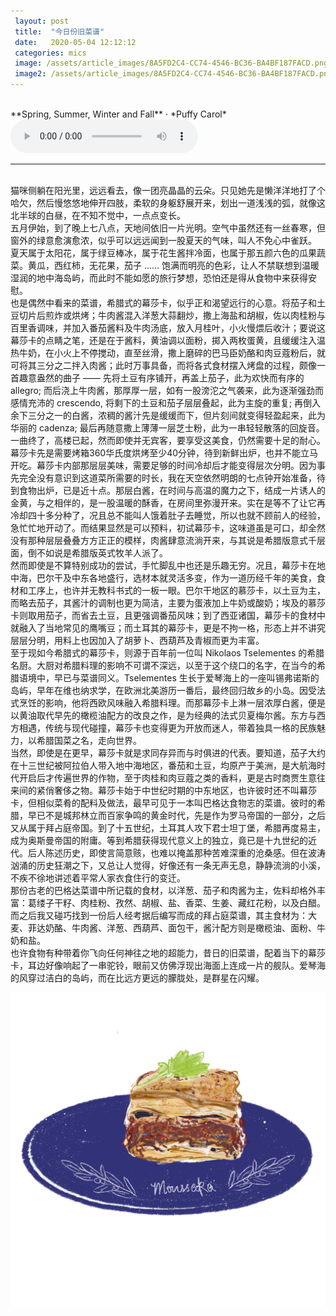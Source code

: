 ```yaml
---
 layout: post
 title:  "今日份旧菜谱"
 date:   2020-05-04 12:12:12
 categories: mics
 image: /assets/article_images/8A5FD2C4-CC74-4546-BC36-BA4BF187FACD.png
 image2: /assets/article_images/8A5FD2C4-CC74-4546-BC36-BA4BF187FACD.png
---
```

<br/>
**Spring, Summer, Winter and Fall** · *Puffy Carol*
<audio controls>
  <source src="http://ws.stream.kg.qq.com/szkge-btfs/752fc14de72882d37884a1fd8099e36972809433?ftnrkey=66e3a48da5cdf9253b4cca031b8147966d2f979e062d1653fc538ba9b1d3eb6b69416d27244b09b54732cf6c5b8d4a7ea0ea4261f05e65d30b25b0517eb40be8&vkey=CB85E5D82BA63E6546D2D8507D9CCB072247790BF8F18BE3D01C309F27BE7962930D3F8D59EB943BA53138138CDCF1741831E72F385A692F090005518BE72CD4EE8ECF5BFBFF4D8187ABB32D12DE9261C53D9CEC18E65235&fname=1021_21c511ebb150fa9e547e47ef80f967fc618180af.0.m4a&fromtag=1018&sdtfrom=v1018&ugcid=637357476_1589405815_465" type="audio/mpeg">
</audio>

---
<br/>
猫咪侧躺在阳光里，远远看去，像一团亮晶晶的云朵。只见她先是懒洋洋地打了个哈欠，然后慢悠悠地伸开四肢，柔软的身躯舒展开来，划出一道浅浅的弧，就像这北半球的白昼，在不知不觉中，一点点变长。

<br/>
五月伊始，到了晚上七八点，天地间依旧一片光明。空气中虽然还有一丝春寒，但窗外的绿意愈演愈浓，似乎可以远远闻到一股夏天的气味，叫人不免心中雀跃。

<br/>
夏天属于太阳花，属于绿豆棒冰，属于花生酱拌冷面，也属于那五颜六色的瓜果蔬菜。黄瓜，西红柿，无花果，茄子 …… 饱满而明亮的色彩，让人不禁联想到温暖湿润的地中海岛屿，而此时不能如愿的旅行梦想，恐怕还是得从食物中来获得安慰。

<br/>
也是偶然中看来的菜谱，希腊式的幕莎卡，似乎正和渴望远行的心意。将茄子和土豆切片后煎炸或烘烤；牛肉酱混入洋葱大蒜翻炒，撒上海盐和胡椒，佐以肉桂粉与百里香调味，并加入番茄酱料及牛肉汤底，放入月桂叶，小火慢煨后收汁；要说这幕莎卡的点睛之笔，还是在于酱料，黄油调以面粉，掷入两枚蛋黄，且缓缓注入温热牛奶，在小火上不停搅动，直至丝滑，撒上磨碎的巴马臣奶酪和肉豆蔻粉后，就可将其三分之二拌入肉酱；此时万事具备，而将各式食材摆入烤盘的过程，颇像一首趣意盎然的曲子 —— 先将土豆有序铺开，再盖上茄子，此为欢快而有序的 allegro; 而后浇上牛肉酱，那厚厚一层，如有一股滂沱之气袭来，此为逐渐强劲而感情充沛的 crescendo, 将剩下的土豆和茄子层层叠起，此为主旋的重复; 再倒入余下三分之一的白酱，浓稠的酱汁先是缓缓而下，但片刻间就变得轻盈起来，此为华丽的 cadenza; 最后再随意撒上薄薄一层芝士粉，此为一串轻轻散落的回旋音。一曲终了，高楼已起，然而即使并无宾客，要享受这美食，仍然需要十足的耐心。

<br/>
幕莎卡先是需要烤箱360华氏度烘烤至少40分钟，待到新鲜出炉，也并不能立马开吃。幕莎卡内部那层层美味，需要足够的时间冷却后才能变得层次分明。因为事先完全没有意识到这道菜所需要的时长，我在天空依然明朗的七点钟开始准备，待到食物出炉，已是近十点。那层白酱，在时间与高温的魔力之下，结成一片诱人的金黄，与之相伴的，是一股温暖的酥香，在房间里弥漫开来。实在是等不了让它再冷却四十多分种了，况且总不能叫人饿着肚子去睡觉，所以也就不顾前人的经验，急忙忙地开动了。而结果显然是可以预料，初试幕莎卡，这味道虽是可口，却全然没有那种层层叠叠方方正正的模样，肉酱肆意流淌开来，与其说是希腊版意式千层面，倒不如说是希腊版英式牧羊人派了。

<br/>
然而即使是不算特别成功的尝试，手忙脚乱中也还是乐趣无穷。况且，幕莎卡在地中海，巴尔干及中东各地盛行，选材本就灵活多变，作为一道历经千年的美食，食材和工序上，也许并无教科书式的一板一眼。巴尔干地区的慕莎卡，以土豆为主，而略去茄子，其酱汁的调制也更为简洁，主要为蛋液加上牛奶或酸奶；埃及的慕莎卡则取用茄子，而省去土豆，且更强调番茄风味；到了西亚诸国，幕莎卡的食材中就融入了当地常见的鹰嘴豆；而土耳其的幕莎卡，更是不拘一格，形态上并不讲究层层分明，用料上也因加入了胡萝卜、西葫芦及青椒而更为丰富。

<br/>
至于现如今希腊式的幕莎卡，则源于百年前一位叫 Nikolaos Tselementes 的希腊名厨。大厨对希腊料理的影响不可谓不深远，以至于这个绕口的名字，在当今的希腊语境中，早已与菜谱同义。Tselementes 生长于爱琴海上的一座叫锡弗诺斯的岛屿，早年在维也纳求学，在欧洲北美游历一番后，最终回归故乡的小岛。因受法式烹饪的影响，他将西欧风味融入希腊料理。而那幕莎卡上淋一层浓厚白酱，便是以黄油取代早先的橄榄油配方的改良之作，是为经典的法式贝夏梅尔酱。东方与西方相遇，传统与现代碰撞，幕莎卡也变得更为开放而迷人，带着独具一格的民族魅力，以希腊国菜之名，走向世界。

<br/>
当然，即使是在更早，幕莎卡就是求同存异而与时俱进的代表。要知道，茄子大约在十三世纪被阿拉伯人带入地中海地区，番茄和土豆，均原产于美洲，是大航海时代开启后才传遍世界的作物，至于肉桂和肉豆蔻之类的香料，更是古时商贾生意往来间的紧俏奢侈之物。幕莎卡始于中世纪时期的中东地区，也许彼时还不叫幕莎卡，但相似菜肴的配料及做法，最早可见于一本叫巴格达食物志的菜谱。彼时的希腊，早已不是城邦林立而百家争鸣的黄金时代，先是作为罗马帝国的一部分，之后又从属于拜占庭帝国。到了十五世纪，土耳其人攻下君士坦丁堡，希腊再度易主，成为奥斯曼帝国的附庸。等到希腊获得现代意义上的独立，竟已是十九世纪的近代。后人陈述历史，即使言简意赅，也难以掩盖那种苦难深重的沧桑感。但在波涛汹涌的历史狂潮之下，又总让人觉得，好像还有一条无声无息，静静流淌的小溪，不疾不徐地讲述着平常人家衣食住行的变迁。

<br/>
那份古老的巴格达菜谱中所记载的食材，以洋葱、茄子和肉酱为主，佐料却格外丰富：葛缕子干籽、肉桂粉、孜然、胡椒、盐、香菜、生姜、藏红花粉，以及白醋。而之后我又碰巧找到一份后人经考据后编写而成的拜占庭菜谱，其主食材为：大麦、菲达奶酪、牛肉酱、洋葱、西葫芦、面包干，酱汁配方则是橄榄油、面粉、牛奶和盐。

<br/>
也许食物有种带着你飞向任何神往之地的超能力，昔日的旧菜谱，配着当下的幕莎卡，耳边好像响起了一串驼铃，眼前又仿佛浮现出海面上连成一片的舰队。爱琴海的风穿过洁白的岛屿，而在比远方更远的朦胧处，是群星在闪耀。

<br/>

![moussaka](https://raw.githubusercontent.com/lunamenina/lunamenina.github.io/master/assets/images/D4AFDF1D-C6C0-4244-BEDA-F1E11ECB3684.png) 
